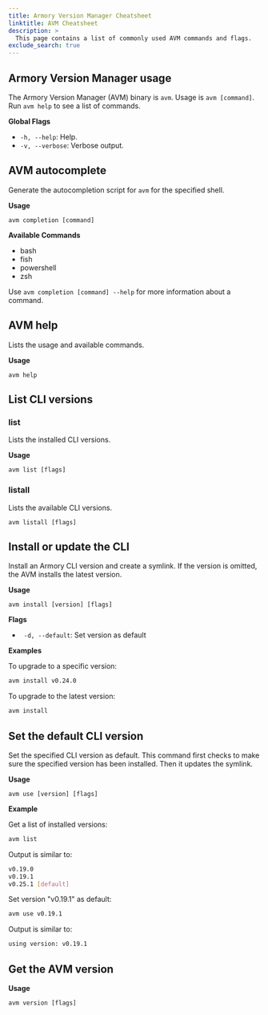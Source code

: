 ```yaml
---
title: Armory Version Manager Cheatsheet
linktitle: AVM Cheatsheet
description: >
  This page contains a list of commonly used AVM commands and flags.
exclude_search: true
---
```


## Armory Version Manager usage

The Armory Version Manager (AVM) binary is `avm`. Usage is `avm [command]`. Run `avm help` to see a list of commands.

**Global Flags**

- `-h, --help`: Help.
- `-v, --verbose`: Verbose output.

## AVM autocomplete

Generate the autocompletion script for `avm` for the specified shell.

**Usage**

`avm completion [command]`

**Available Commands**

- bash
- fish
- powershell
- zsh

Use `avm completion [command] --help` for more information about a command.

## AVM help

Lists the usage and available commands.

**Usage**

`avm help`

## List CLI versions

### list

Lists the installed CLI versions.

**Usage**

`avm list [flags]`

### listall

Lists the available CLI versions.

`avm listall [flags]`

## Install or update the CLI

Install an Armory CLI version and create a symlink. If the version is omitted, the AVM installs the latest version.

**Usage**

`avm install [version] [flags]`

**Flags**

- ` -d, --default`: Set version as default

**Examples**

To upgrade to a specific version:

```bash
avm install v0.24.0
```

To upgrade to the latest version:

```bash
avm install
```

## Set the default CLI version

Set the specified CLI version as default. This command first checks to make sure the specified version has been installed. Then it updates the symlink.

**Usage**

`avm use [version] [flags]`

**Example**

Get a list of installed versions:

```bash
avm list
```

Output is similar to:

```bash
v0.19.0
v0.19.1
v0.25.1 [default]
```

Set version "v0.19.1" as default:

```bash
avm use v0.19.1
```

Output is similar to:

```bash
using version: v0.19.1
```

## Get the AVM version

**Usage**

`avm version [flags]`
